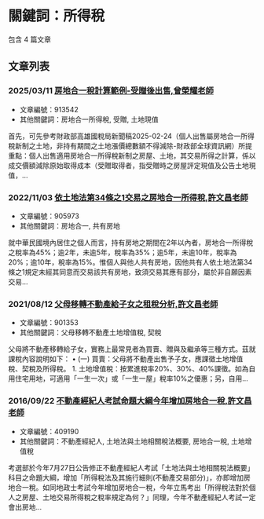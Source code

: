 # 關鍵詞：所得稅

包含 4 篇文章

## 文章列表

### 2025/03/11 [房地合一稅計算範例-受贈後出售,曾榮耀老師](../../articles/913542_%E6%88%BF%E5%9C%B0%E5%90%88%E4%B8%80%E7%A8%85%E8%A8%88%E7%AE%97%E7%AF%84%E4%BE%8B-%E5%8F%97%E8%B4%88%E5%BE%8C%E5%87%BA%E5%94%AE%2C%E6%9B%BE%E6%A6%AE%E8%80%80%E8%80%81%E5%B8%AB.md)
- 文章編號：913542
- 其他關鍵詞：房地合一所得稅, 受贈, 土地現值

首先，可先參考財政部高雄國稅局新聞稿2025-02-24（個人出售屬房地合一所得稅新制之土地，非持有期間之土地漲價總數額不得減除-財政部全球資訊網）所提重點：個人出售適用房地合一所得稅新制之房屋、土地，其交易所得之計算，係以成交價額減除原始取得成本（受贈取得者，指受贈時之房屋評定現值及公告土地現值，...

### 2022/11/03 [依土地法第34條之1交易之房地合一所得稅,許文昌老師](../../articles/905973_%E4%BE%9D%E5%9C%9F%E5%9C%B0%E6%B3%95%E7%AC%AC34%E6%A2%9D%E4%B9%8B1%E4%BA%A4%E6%98%93%E4%B9%8B%E6%88%BF%E5%9C%B0%E5%90%88%E4%B8%80%E6%89%80%E5%BE%97%E7%A8%85%2C%E8%A8%B1%E6%96%87%E6%98%8C%E8%80%81%E5%B8%AB.md)
- 文章編號：905973
- 其他關鍵詞：房地合一, 共有房地

就中華民國境內居住之個人而言，持有房地之期間在2年以內者，房地合一所得稅之稅率為45%；逾2年，未逾5年，稅率為35%；逾5年，未逾10年，稅率為20%；逾10年，稅率為15%。惟個人與他人共有房地，因他共有人依土地法第34條之1規定未經其同意而交易該共有房地，致須交易其應有部分，屬於非自願因素交易...

### 2021/08/12 [父母移轉不動產給子女之租稅分析,許文昌老師](../../articles/901353_%E7%88%B6%E6%AF%8D%E7%A7%BB%E8%BD%89%E4%B8%8D%E5%8B%95%E7%94%A2%E7%B5%A6%E5%AD%90%E5%A5%B3%E4%B9%8B%E7%A7%9F%E7%A8%85%E5%88%86%E6%9E%90%2C%E8%A8%B1%E6%96%87%E6%98%8C%E8%80%81%E5%B8%AB.md)
- 文章編號：901353
- 其他關鍵詞：父母移轉不動產土地增值稅, 契稅

父母將不動產移轉給子女，實務上最常見者為買賣、贈與及繼承等三種方式。茲就課稅內容說明如下： • (一) 買賣：父母將不動產出售予子女，應課徵土地增值稅、契稅及所得稅。 1. 土地增值稅：按累進稅率20%、30%、40%課徵。如為自用住宅用地，可適用「一生一次」或「一生一屋」稅率10%之優惠；另，自用...

### 2016/09/22 [不動產經紀人考試命題大綱今年增加房地合一稅,許文昌老師](../../articles/409190_%E4%B8%8D%E5%8B%95%E7%94%A2%E7%B6%93%E7%B4%80%E4%BA%BA%E8%80%83%E8%A9%A6%E5%91%BD%E9%A1%8C%E5%A4%A7%E7%B6%B1%E4%BB%8A%E5%B9%B4%E5%A2%9E%E5%8A%A0%E6%88%BF%E5%9C%B0%E5%90%88%E4%B8%80%E7%A8%85%2C%E8%A8%B1%E6%96%87%E6%98%8C%E8%80%81%E5%B8%AB.md)
- 文章編號：409190
- 其他關鍵詞：不動產經紀人, 土地法與土地相關稅法概要, 房地合一稅, 土地增值稅

考選部於今年7月27日公告修正不動產經紀人考試「土地法與土地相關稅法概要」科目之命題大綱，增加「所得稅法及其施行細則(不動產交易部分)」，亦即增加房地合一稅。如同地政士考試今年增加房地合一稅，今年立馬考出「所得稅法對於個人之房屋、土地交易所得稅之稅率規定為何？」同理，今年不動產經紀人考試一定會出房地...
